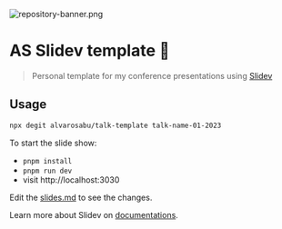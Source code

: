![repository-banner.png](https://res.cloudinary.com/alvarosaburido/image/upload/v1612193118/as-portfolio/Repo_Banner_kexozw.png)

# AS Slidev template 🐧

> Personal template for my conference presentations using [Slidev](https://github.com/slidevjs/slidev)

## Usage

```bash
npx degit alvarosabu/talk-template talk-name-01-2023
```

To start the slide show:

- `pnpm install`
- `pnpm run dev`
- visit http://localhost:3030

Edit the [slides.md](./slides.md) to see the changes.

Learn more about Slidev on [documentations](https://sli.dev/).
